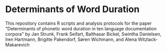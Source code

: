 # Determinants of Word Duration
This repository contains R scripts and analysis protocols for the paper "Determinants of phonetic word duration in ten language documentation corpora" by Jan Strunk, Frank Seifart, Balthasar Bickel, Swintha Danielsen, Iren Hartmann, Brigitte Pakendorf, Søren Wichmann, and Alena Witzlack-Makarevich
